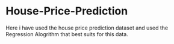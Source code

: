 # House-Price-Prediction
Here i have used the house price prediction dataset and used the Regression Alogrithm that best suits for this data.
